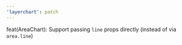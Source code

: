 ```yaml
---
'layerchart': patch
---
```


feat(AreaChart): Support passing `line` props directly (instead of via `area.line`)
